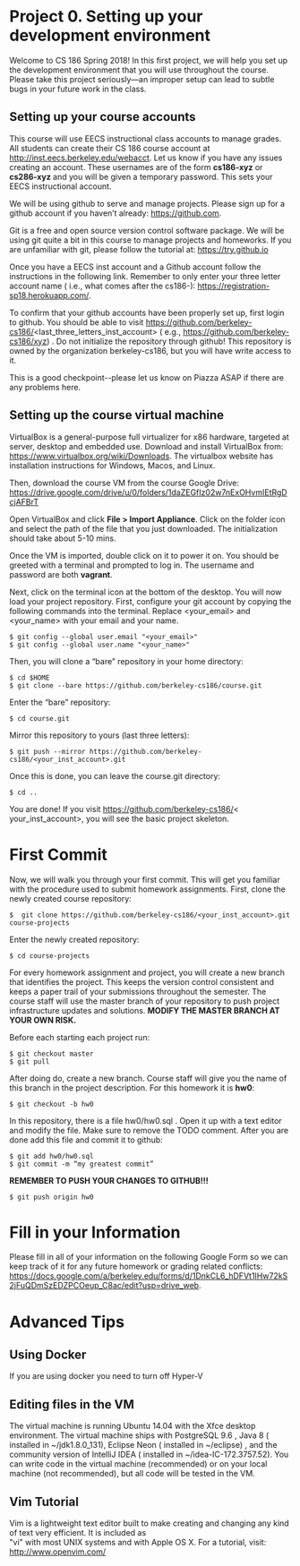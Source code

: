 # Project 0. Setting up your development environment

Welcome to  CS  186 Spring 2018!  In  this  first  project,  we  will  help  you  set  up  the  development  environment  that  you  will  use throughout the course. Please take this project  seriously—an  improper  setup  can  lead  to subtle bugs in your future  work  in  the  class.   

## Setting  up  your  course  accounts  

This course will use EECS instructional class accounts to manage grades.  All students can create their CS 186 course account at http://inst.eecs.berkeley.edu/webacct.  Let  us  know  if you have  any  issues  creating  an  account.  These usernames  are  of  the  form  **cs186-xyz**  or  **cs286-xyz**  and  you  will  be  given a temporary password. This sets your EECS instructional  account.  
  
We will be using github to serve and manage projects. Please sign up for a github account if you haven’t already: https://github.com.   
  
Git is a free and open source  version  control  software  package.  We  will  be  using  git  quite  a  bit  in  this  course  to  manage projects and homeworks. If  you  are  unfamiliar  with  git,  please  follow  the  tutorial  at:  https://try.github.io  
  
Once you have a EECS inst account and a Github account  follow the  instructions  in  the  following  link.  Remember  to  only enter your three letter account name  ( i.e., what  comes  after the cs186-): https://registration-sp18.herokuapp.com/.  
  
To confirm that your github accounts have been properly set up, first login to github. You should be able to visit https://github.com/berkeley-cs186/<last_three_letters_inst_account>  ( e.g., https://github.com/berkeley-cs186/xyz) . Do not initialize the repository through github! This repository is owned by the organization  berkeley-cs186,  but  you  will  have write  access  to  it.   
  
This is a good checkpoint--please let us know on Piazza ASAP if there are any problems here.  

## Setting  up  the  course  virtual  machine  

VirtualBox is a general-purpose full virtualizer for x86 hardware, targeted at server, desktop and embedded use.  Download and install VirtualBox from:  https://www.virtualbox.org/wiki/Downloads.  The  virtualbox  website  has  installation instructions  for Windows, Macos, and Linux.  
  
Then, download the course VM from the course Google Drive: https://drive.google.com/drive/u/0/folders/1daZEGfIz02w7nExOHvmIEtRgDcjAFBrT 
  
Open VirtualBox and click **File > Import Appliance**. Click on the folder icon and select  the path of the file that you just downloaded.  The  initialization  should  take  about  5-10 mins.   
  
Once the VM is imported, double click on it to power it on. You should be greeted with a terminal and prompted to log in. The  username  and  password  are  both  **vagrant**.  

Next, click  on the terminal icon at the bottom of the desktop.  You will now load your project repository. First, configure your  git  account  by  copying  the  following  commands  into  the  terminal.  Replace <your_email>  and <your_name> with your  email  and  your  name.  

```  
$ git config --global user.email "<your_email>"
$ git config --global user.name "<your_name>"
```

Then, you will  clone a “bare” repository in your home directory:  
  
```  
$ cd $HOME  
$ git clone --bare https://github.com/berkeley-cs186/course.git 	  
```  

Enter the “bare” repository:  
 
```  
$ cd course.git  
```
  
Mirror this repository to yours (last three letters):  
  
```  
$ git push --mirror https://github.com/berkeley-cs186/<your_inst_account>.git 	  
```
  
Once this is done, you can leave the course.git directory:  
```
$ cd ..
```  
  
You are done! If you visit https://github.com/berkeley-cs186/< your_inst_account>, you will see the basic project skeleton.   

# First  Commit  

Now, we will walk you through your first commit. This will get you familiar with the procedure used to submit homework assignments.  First,  clone  the  newly  created  course  repository:   

```  
$  git clone https://github.com/berkeley-cs186/<your_inst_account>.git course-projects  
``` 

Enter the newly created repository:  

``` 	
$ cd course-projects  	
```
  
For every homework  assignment  and  project,  you  will  create  a new branch that identifies the project. This keeps the version  control  consistent  and  keeps  a  paper  trail of your submissions throughout the semester.  The course staff will use the  master  branch  of  your  repository  to  push  project  infrastructure  updates  and  solutions.  **MODIFY  THE MASTER BRANCH  AT  YOUR  OWN  RISK.**   
  
Before each starting each project run:  

```  
$ git checkout master  
$ git pull  
```

After doing do, create a new branch. Course staff will give you the name of this branch in the  project  description.  For  this homework it is **hw0**:  

```  
$ git checkout -b hw0  
```

In this repository, there  is  a  file hw0/hw0.sql . Open it  up  with  a  text  editor  and  modify  the  file.  Make  sure  to  remove  the TODO  comment. After you are done add this file and  commit  it  to  github:  

```  
$ git add hw0/hw0.sql  
$ git commit -m “my greatest commit”  
```  
**REMEMBER  TO  PUSH  YOUR  CHANGES  TO  GITHUB!!!**  

```  
$ git push origin hw0  
```

# Fill in your Information
Please fill in all of your information on the following Google Form so we can keep track of it for any future homework or grading related conflicts: https://docs.google.com/a/berkeley.edu/forms/d/1DnkCL6_hDFVt1IHw72kS2jFuQDmSzEDZPCOeup_C8ac/edit?usp=drive_web.

# Advanced  Tips  

## Using Docker  

If you are using docker you need to turn off Hyper-V   

## Editing files in the VM  

The  virtual  machine  is running Ubuntu 14.04 with the Xfce  desktop  environment.  The  virtual  machine  ships  with PostgreSQL  9.6 ,  Java  8  ( installed  in ~/jdk1.8.0_131),  Eclipse  Neon ( installed  in ~/eclipse) ,  and  the  community version of IntelliJ IDEA  ( installed in ~/idea-IC-172.3757.52). You can write code  in  the  virtual   machine (recommended) or on your local machine (not recommended), but all code will be tested in the VM.  
  
## Vim Tutorial  

Vim is a lightweight text editor  built  to  make creating and  changing  any  kind of text  very  efficient.  It  is  included  as  
"vi"  with most UNIX systems and with Apple  OS  X.  For  a  tutorial,  visit: http://www.openvim.com/  
  
  
